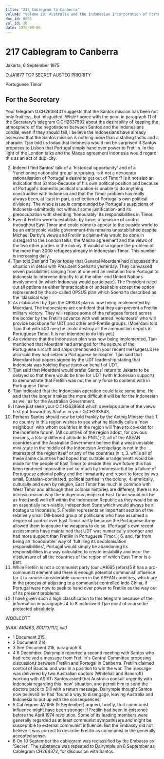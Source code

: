 ```yaml
---
title: "217 Cablegram to Canberra"
volume: "Volume 20: Australia and the Indonesian Incorporation of Portuguese Timor, 1974-1976"
doc_id: 8055
vol_id: 20
date: 1975-09-06
---
```


# 217 Cablegram to Canberra

Jakarta, 6 September 1975

O.JA1677 TOP SECRET AUSTEO PRIORITY

Portuguese Timor

## For the Secretary

Your telegram O.CH2638431 suggests that the Santos mission has been not only fruitless, but misguided. While I agree with the point in paragraph 11 of the Secretary's telegram O.CH2637592 about the desirability of keeping the atmosphere of the negotiations between Santos and the Indonesians cordial, even if they should fail, I believe the Indonesians have already assessed that the Santos mission is nothing more than a stalling tactic and a charade. Tjan told us today that Indonesia would not be surprised if Santos proposes to Lisbon that Portugal simply hand over power to Fretilin. In the light of the London talks and the Macao agreement Indonesia would regard this as an act of duplicity.

  2. Indeed I find Santos' talk of a 'historical opportunity' and of a 'functioning nationalist group' surprising. Is it not a desperate rationalisation of Portugal's desire to get out of Timor? Is it not also an indication that Santos-because of his own political position and because of Portugal's domestic political situation-is unable to do anything constructive with Indonesia and that the Timor problem has really always been, at least in part, a reflection of Portugal's own political divisions. The whole issue is compounded by Portugal's suspicions of Indonesia-admittedly not without some justification-and its preoccupation with shedding 'honourably' its responsibilities in Timor.
  3. Even if Fretilin were to establish, by force, a measure of control throughout East Timor and could come to appear to the outside world to be an embryonic viable government-this remains unestablished despite Michael Darby's views and Fretilin's claims-this would be done in disregard to the London talks, the Macao agreement and the views of the two other parties in the colony. It would also ignore the problem of the more than 3000 refugees already in Indonesian Timor. This number is increasing daily.
  4. Tjan told Dan and Taylor today that General Moerdani had discussed the situation in detail with President Soeharto yesterday. They canvassed seven possibilities ranging from at one end an invitation from Portugal to Indonesia to intervene directly to at the other end United Nations involvement (in which Indonesia would participate). The President ruled out all options as either impracticable or undesirable except the option represented by the so-called OPSUS plan which Soeharto described as the 'classical way'.
  5. As elaborated by Tjan the OPSUS plan is now being implemented by Moerdani. The Indonesians are confident that they can prevent a Fretilin military victory. They will replace some of the refugees forced across the border by the Fretilin advance with well armed 'volunteers' who will provide backbone for UDT and other anti-Fretilin groups. (Moerdani told Tjan that with 500 men he could destroy all the ammunition depots in Portuguese Timor. It is not intended to do this yet.)
  6. As evidence that the Indonesian plan was now being implemented, Tjan mentioned that Moerdani had arranged for the seizure of the Portuguese aircraft and ships (mentioned in your recent messages).3 He also said they had seized a Portuguese helicopter. Tjan said that Moerdani had papers signed by the UDT leadership stating that Indonesia was holding these items on behalf of UDT.
  7. Tjan said that Moerdani would prefer Santos' return to Jakarta to be delayed so that there would be time for UDT (with Indonesian support) to demonstrate that Fretilin was not the only force to contend with in Portuguese Timor.
  8. Tjan indicated that the Indonesian operation could take some time. He said that the longer it takes the more difficult it will be for the Indonesian as well as for the Australian Government.
  9. I have just seen your O.CH2638684 which develops some of the views first put forward by Santos in your O.CH263843.
  10. Perhaps Santos should now be told frankly by the Acting Minister that: 
    1. no country in this region wishes to see what he blandly calls a 'new neighbour' with whom countries in the region will 'have to co-exist for the indefinite future'. (All countries of the region adopt, for obvious reasons, a totally different attitude to PNG.);
    2. all of the ASEAN countries and the Australian Government believe that a weak unstable mini-state in the middle of the Indonesian Archipelago is not in the interests of the region itself or any of the countries in it;
    3. while all of these same countries had hoped that suitable arrangements would be made for the people of East Timor to decide their own future this has been rendered impossible-not so much by Indonesia-but by a failure of Portuguese colonial policy and the immaturity and resort to force by two small, Eurasian-dominated, political parties in the colony;
    4. ethnically, culturally and even by religion, East Timor has much in common with West Timor and although their colonial histories are different, there is no intrinsic reason why the indigenous people of East Timor would not be as free [and] well off within the Indonesian Republic as they would be as an essentially non-viable, independent State which would always be a hostage to Indonesia;
    5. Fretilin represents an important section of the relatively small Dili-based group of politicians who have assumed a degree of control over East Timor partly because the Portuguese Army allowed them to acquire the weapons to do so. (Portugal's own recent assessments have maintained that UDT was numerically stronger and had more support than Fretilin in Portuguese Timor.);
    6. and, far from being an 'honourable' way of 'fulfilling its decolonisation responsibilities', Portugal would simply be abandoning its responsibilities in a way calculated to create instability and incur the displeasure of all the countries of the region of which East Timor is a part.
  11. While Fretilin is not a communist party (our JA1665 refers)5 it has a pro-communist element and there is enough potential communist influence for it to arouse considerable concern in the ASEAN countries, which are in the process of adjusting to a communist controlled Indo China, if Portugal were now to seek to hand over power to Fretilin as the way out of its present problems.
  12. I have given such a high classification to this telegram because of the information in paragraphs 4 to 8 inclusive.6 Tjan must of course be protected absolutely.



WOOLCOTT

_[NAA: A10463, 801/13/11/1, xiii]_

  * 1 Document 215. 
  * 2 Document 214. 
  * 3 See Document 215, paragraph 6. 
  * 4 6 December. Dalrymple reported a second meeting with Santos who had received a message from Fretilin's Central Committee proposing discussions between Fretilin and Portugal in Canberra. Fretilin claimed control of Baucau and was in a position to win the war. The message was delivered by two Australian doctors (Whitehall and Bancroft) working with ASIAT: Santos asked that Australia consult urgently with Indonesia regarding this 'new' situation, and permit him to send the doctors back to Dili with a return message. Dalrymple thought Santos now believed he had 'found a way to disengage, leaving Australia and Indonesia to put up with the consequences'. 
  * 5 Cablegram JA1665 (5 September) argued, briefly, that communist influence might have been stronger if Fretilin had been in existence before the April 1974 revolution. Some of its leading members were generally regarded as at least communist sympathisers and might be susceptible to external communist influence. But the Embassy did not believe it was correct to describe Fretilin as communist in the generally accepted sense. 
  * 6 On 10 September the cablegram was reclassified by the Embassy as 'Secret'. The substance was repeated to Dalrymple on 8 September as Cablegram CH264372, for discussion with Santos.


